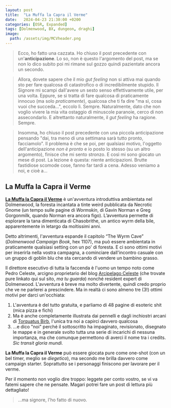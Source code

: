 ```yaml
---
layout: post
title:  "La Muffa la Capra il Verme"
date:   2024-04-23 21:30:00 +0200
categories: [OSR, Expanded]
tags: [Dolmenwood, BX, dungeon, draghi]
image:
  path: /assets/img/MCVheader.png
---
```


> Ecco, ho fatto una cazzata. Ho chiuso il post precedente con un'**anticipazione**. Lo so, non è questo l'argomento del post, ma se non lo dico subito poi mi rimane sul gozzo quindi pazientate ancora un secondo. 

> Allora, dovete sapere che il mio *gut feeling* non si attiva mai quando sto per fare qualcosa di catastrofico o di incredibilmente stupido. Il Signore mi scampi dall'avere un sesto senso effettivamente utile, per una volta. Eppure, se si tratta di fare qualcosa di praticamente innocuo (ma solo *praticamente*), qualcosa che ti fa dire "ma sì, cosa vuoi che succeda...", eccolo lì. Sempre. Naturalmente, dato che non voglio vivere la mia vita ostaggio di minuscole paranoie, cerco di non assecondarlo. E altrettanto naturalmente, il *gut feeling* ha ragione. Sempre. 

> Insomma, ho chiuso il post precedente con una piccola anticipazione pensando "dai, tra meno di una settimana sarà tutto pronto, facciamolo". Il problema è che se poi, per qualsiasi motivo, l'oggetto dell'anticipazione *non è pronto* e io posto lo stesso (su un altro argomento), finisce che mi sento stronzo. E così mi sono giocato un mese di post. La lezione è questa: niente anticipazioni. Brutte fastidiose scomode cose, fanno far tardi a cena. Adesso veniamo a noi, e cioè a...

## La Muffa la Capra il Verme

**[La Muffa la Capra il Verme](https://pedro-celeste.itch.io/muffacapraverme "Clicca qui, pollo.")** è un'avventura introduttiva ambientata nel Dolmenwood, la foresta incantata a tinte weird pubblicata da Necrotic Gnome (un tempo sulle pagine di *Wormskin*, di Gavin Norman e Greg Gorgonmilk, quando Norman era ancora figo). L’avventura permette di esplorare la tana dimenticata di Chasobrithe, un antico wyrm della bile, apparentemente in letargo da moltissimi anni.

Detto altrimenti, l'avventura espande il capitolo “The Wyrm Cave” (*Dolmenwood Campaign Book*, hex 1107), ma può essere ambientata in praticamente qualsiasi setting con un po' di foresta. E ci sono ottimi motivi per inserirla nella vostra campagna, a cominciare dall'incontro casuale con un gruppo di goblin blu che sta cercando di vendere un bambino grasso. 

Il direttore esecutivo di tutta la faccenda è l'uomo un tempo noto come Pedro Celeste, arcigno proprietario del blog [Arcipelago Celeste](https://arcipelagoceleste.blogspot.com/ "Proprio qui!") (che trovate pure linkato qui sul sito, *ma tu guarda*) nonché resident expert di Dolmenwood. L'avventura è breve ma molto divertente, quindi credo proprio che ve ne parlerei a prescindere. Ma in realtà ci sono almeno tre (3!) ottimi motivi per darci un'occhiata:

1. L'avventura è del tutto gratuita, e parliamo di 48 pagine di esoteric shit (mica pizza e fichi)
2. Ma è anche completamente illustrata dai pennelli e dagli inchiostri arcani di [Torquatus Birb](https://www.instagram.com/_torquatus_birb_/), l'unica tra noi a capirci davvero qualcosa
3. ...e dico "noi" perché il sottoscritto ha impaginato, revisionato, disegnato le mappe e in generale svolto tutta una serie di incarichi di nessuna importanza, ma che comunque permettono di averci il nome tra i credits. *Sic transit gloria mundi.*

**La Muffa la Capra il Verme** può essere giocata pure come one-shot (con un bel timer, meglio se *diegetico*), ma secondo me brilla davvero come campaign starter. Soprattutto se i personaggi finiscono per lavorare per il verme. 

Per il momento non voglio dire troppo: leggete per conto vostro, se vi va fatemi sapere che ne pensate. Magari potrei fare un post di lettura più dettagliato!

> ...ma signore, l'ho fatto di nuovo.